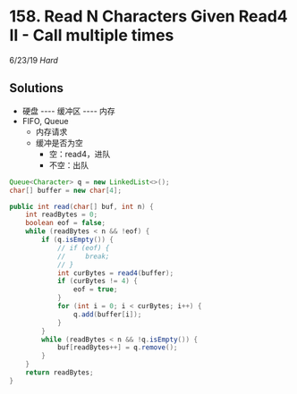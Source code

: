 # 158. Read N Characters Given Read4 II - Call multiple times
6/23/19
*Hard*

## Solutions
- 硬盘 ---- 缓冲区 ---- 内存
- FIFO, Queue
  - 内存请求
  - 缓冲是否为空
    - 空：read4，进队
    - 不空：出队
```Java
Queue<Character> q = new LinkedList<>();
char[] buffer = new char[4];

public int read(char[] buf, int n) {
    int readBytes = 0;
    boolean eof = false;
    while (readBytes < n && !eof) {
        if (q.isEmpty()) {
            // if (eof) {
            //     break;
            // }
            int curBytes = read4(buffer);
            if (curBytes != 4) {
                eof = true;
            }
            for (int i = 0; i < curBytes; i++) {
                q.add(buffer[i]);
            }
        }
        while (readBytes < n && !q.isEmpty()) {
            buf[readBytes++] = q.remove();
        }
    }
    return readBytes;
}
```
